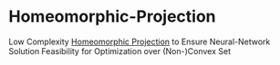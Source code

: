 # Homeomorphic-Projection
Low Complexity [Homeomorphic Projection](https://emliang.github.io/homeomorphic-projection-website/) to Ensure Neural-Network Solution Feasibility for Optimization over (Non-)Convex Set

